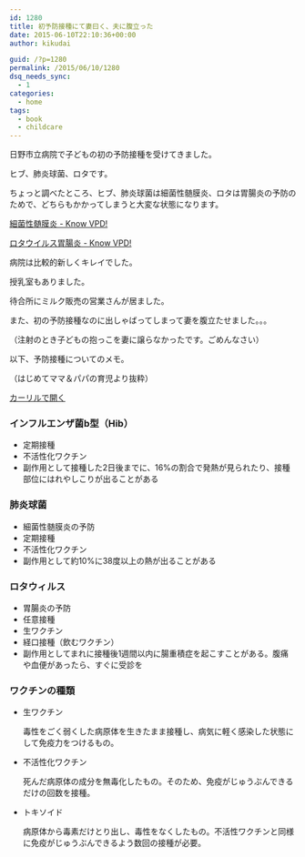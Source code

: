 ```yaml
---
id: 1280
title: 初予防接種にて妻曰く、夫に腹立った
date: 2015-06-10T22:10:36+00:00
author: kikudai

guid: /?p=1280
permalink: /2015/06/10/1280
dsq_needs_sync:
  - 1
categories:
  - home
tags:
  - book
  - childcare
---
```

日野市立病院で子どもの初の予防接種を受けてきました。

ヒブ、肺炎球菌、ロタです。

ちょっと調べたところ、ヒブ、肺炎球菌は細菌性髄膜炎、ロタは胃腸炎の予防のためで、どちらもかかってしまうと大変な状態になります。
  
<!--more-->

<a href="http://www.know-vpd.jp/vpdlist/bctra_mnt.htm" target="_blank">細菌性髄膜炎 - Know VPD!</a>

<a href="http://www.know-vpd.jp/vpdlist/rota.htm" target="_blank">ロタウイルス胃腸炎 - Know VPD!</a>

病院は比較的新しくキレイでした。

授乳室もありました。

待合所にミルク販売の営業さんが居ました。

また、初の予防接種なのに出しゃばってしまって妻を腹立たせました。。。
  
（注射のとき子どもの抱っこを妻に譲らなかったです。ごめんなさい）

以下、予防接種についてのメモ。
  
（はじめてママ＆パパの育児より抜粋）

<a class="calil-widget" href="http://calil.jp/book/4072955442" data-widget-isbn="4072955442" data-widget-appkey="58f03cb403271b112a914da4ea971431" data-widget-width="100%" data-widget-associateid="kikudai-22" data-widget-image="true" data-widget-title="はじめてママ&パパの育児―0~3才赤ちゃんとの暮らし 気がかりがスッキリ! (主婦の友実用No.1シリーズ)" data-widget-author="五十嵐 隆">カーリルで開く</a>

### インフルエンザ菌b型（Hib）

  * 定期接種
  * 不活性化ワクチン
  * 副作用として接種した2日後までに、16%の割合で発熱が見られたり、接種部位にはれやしこりが出ることがある

### 肺炎球菌

  * 細菌性髄膜炎の予防
  * 定期接種
  * 不活性化ワクチン
  * 副作用として約10%に38度以上の熱が出ることがある

### ロタウィルス

  * 胃腸炎の予防
  * 任意接種
  * 生ワクチン
  * 経口接種（飲むワクチン）
  * 副作用としてまれに接種後1週間以内に腸重積症を起こすことがある。腹痛や血便があったら、すぐに受診を

### ワクチンの種類

  * 生ワクチン
  
    毒性をごく弱くした病原体を生きたまま接種し、病気に軽く感染した状態にして免疫力をつけるもの。
  * 不活性化ワクチン
  
    死んだ病原体の成分を無毒化したもの。そのため、免疫がじゅうぶんできるだけの回数を接種。
  * トキソイド
  
    病原体から毒素だけとり出し、毒性をなくしたもの。不活性ワクチンと同様に免疫がじゅうぶんできるよう数回の接種が必要。